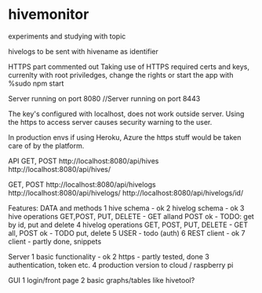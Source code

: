 # hivemonitor
experiments and studying with topic

hivelogs to be sent with hivename as identifier

HTTPS part commented out
Taking use of HTTPS required certs and keys, currenlty with root priviledges, change the rights or start the app with 
%sudo npm start

Server running on port 8080
//Server running on port 8443

The key's configured with localhost, does not work outside server. 
Using the https to access server causes security warning to the
user.

In production envs if using Heroku, Azure the https stuff would be taken care of by the platform.

API
GET, POST
http://localhost:8080/api/hives 
http://localhost:8080/api/hives/<ID>

GET, POST
http://localhost:8080/api/hivelogs
http://localhost:8080/api/hivelogs/<HIVENAME>
http://localhost:8080/api/hivelogs/id/<ID>




Features: 
DATA and methods
1 hive schema - ok
2 hivelog schema - ok 
3 hive operations GET,POST, PUT, DELETE
    - GET alland POST ok 
    - TODO: get by id, put and delete
4 hivelog operations GET, POST, PUT, DELETE
    - GET all, POST ok
    - TODO put, delete
5 USER - todo (auth)
6 REST client - ok
7 client - partly done, snippets

Server
1 basic functionality - ok
2 https - partly tested, done
3 authentication, token etc.
4 production version to cloud / raspberry pi

GUI
1 login/front page
2 basic graphs/tables like hivetool?